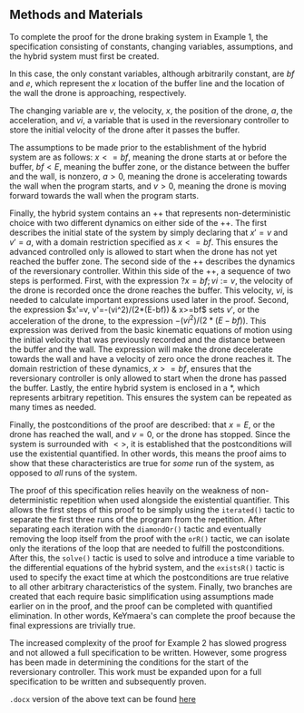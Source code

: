 ## Methods and Materials

To complete the proof for the drone braking system in Example 1, the
specification consisting of constants, changing variables, assumptions, and the
hybrid system must first be created.

In this case, the only constant variables, although arbitrarily constant, are
$bf$ and $e$, which represent the $x$ location of the buffer line and the
location of the wall the drone is approaching, respectively.

The changing variable are $v$, the velocity, $x$, the position of the drone,
$a$, the acceleration, and $vi$, a variable that is used in the reversionary
controller to store the initial velocity of the drone after it passes the
buffer.

The assumptions to be made prior to the establishment of the hybrid system are
as follows: $x <= bf$, meaning the drone starts at or before the buffer, $bf <
E$, meaning the buffer zone, or the distance between the buffer and the wall, is
nonzero, $a > 0$, meaning the drone is accelerating towards the wall when the
program starts, and $v > 0$, meaning the drone is moving forward towards the
wall when the program starts.

Finally, the hybrid system contains an $++$ that represents non-deterministic
choice with two different dynamics on either side of the $++$. The first
describes the initial state of the system by simply declaring that $x' = v$ and
$v' = a$, with a domain restriction specified as $x<=bf$. This ensures the
advanced controlled only is allowed to start when the drone has not yet reached
the buffer zone. The second side of the $++$ describes the dynamics of the
reversionary controller. Within this side of the $++$, a sequence of two steps
is performed. First, with the expression $?x=bf; vi:=v$, the velocity of the
drone is recorded once the drone reaches the buffer. This velocity, $vi$, is
needed to calculate important expressions used later in the proof. Second, the
expression $x'=v, v'=-(vi^2)/(2*(E-bf)) & x>=bf$ sets $v'$, or the acceleration
of the drone, to the expression $-(vi^2)/(2*(E-bf))$. This expression was
derived from the basic kinematic equations of motion using the initial velocity
that was previously recorded and the distance between the buffer and the wall.
The expression will make the drone decelerate towards the wall and have a
velocity of zero once the drone reaches it. The domain restriction of these
dynamics, $x>=bf$, ensures that the reversionary controller is only allowed to
start when the drone has passed the buffer. Lastly, the entire hybrid system is
enclosed in a $*$, which represents arbitrary repetition. This ensures the
system can be repeated as many times as needed.

Finally, the postconditions of the proof are described: that $x=E$, or the drone
has reached the wall, and $v=0$, or the drone has stopped. Since the system is
surrounded with $<>$, it is established that the postconditions will use the
existential quantified. In other words, this means the proof aims to show that
these characteristics are true for _some_ run of the system, as opposed to _all_
runs of the system.

The proof of this specification relies heavily on the weakness of
non-deterministic repetition when used alongside the existential quantifier.
This allows the first steps of this proof to be simply using the `iterated()`
tactic to separate the first three runs of the program from the repetition.
After separating each iteration with the `diamondOr()` tactic and eventually
removing the loop itself from the proof with the `orR()` tactic, we can isolate
only the iterations of the loop that are needed to fulfill the postconditions.
After this, the `solve()` tactic is used to solve and introduce a time variable
to the differential equations of the hybrid system, and the `existsR()` tactic
is used to specify the exact time at which the postconditions are true relative
to all other arbitrary characteristics of the system. Finally, two branches are
created that each require basic simplification using assumptions made earlier on
in the proof, and the proof can be completed with quantified elimination. In
other words, KeYmaera's can complete the proof because the final expressions are
trivially true.

The increased complexity of the proof for Example 2 has slowed progress and not
allowed a full specification to be written. However, some progress has been made
in determining the conditions for the start of the reversionary controller. This
work must be expanded upon for a full specification to be written and
subsequently proven.

`.docx` version of the above text can be found [here](../assets/methods-and-materials.docx)
